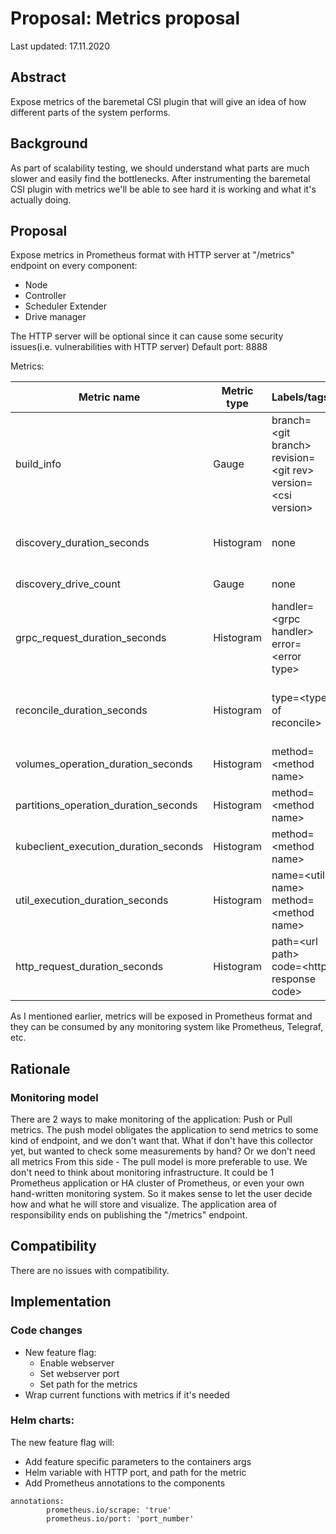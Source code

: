 # Proposal: Metrics proposal

Last updated: 17.11.2020


## Abstract

Expose metrics of the baremetal CSI plugin that will give an idea of how different parts of the system performs.

## Background
As part of scalability testing, we should understand what parts are much slower and easily find the bottlenecks. After instrumenting the baremetal CSI plugin with metrics we'll be able to see hard it is working and what it's actually doing.

## Proposal

Expose metrics in Prometheus format with HTTP server at "/metrics" endpoint on every component:
 - Node
 - Controller  
 - Scheduler Extender    
 - Drive manager 

The HTTP server will be optional since it can cause some security issues(i.e. vulnerabilities with HTTP server)
Default port: 8888

Metrics:

Metric name                           | Metric type |                          Labels/tags                                     |              Description
 ------------------------------------ | ----------- | ------------------------------------------------------------------------ | ---------------------------------------
build_info                            | Gauge       | branch=\<git branch><br />revision=\<git rev><br />version=\<csi version>| information of the source code and driver
discovery_duration_seconds            | Histogram   | none                                                                     | duration of the discovery method for the drive manager
discovery_drive_count                 | Gauge       | none                                                                     | last drive count discovered
grpc_request_duration_seconds         | Histogram   | handler=\<grpc handler><br />error=\<error type>                         | duration of the request to grpc handlers
reconcile_duration_seconds            | Histogram   | type=\<type of reconcile>                                                | duration of the each reconcile loop. example of type -  "volume_manager"
volumes_operation_duration_seconds    | Histogram   | method=\<method name>                                                    | duration of operations on volumes
partitions_operation_duration_seconds | Histogram   | method=\<method name>                                                    | duration of operations on partitions
kubeclient_execution_duration_seconds | Histogram   | method=\<method name>                                                    | duration of kubectl methods
util_execution_duration_seconds       | Histogram   | name=\<util name><br />method=\<method name>                             | duration of the differents utils we use i.e. "lvm"
http_request_duration_seconds         | Histogram   | path=\<url path><br />code=\<http response code>                         | duration of the http requests

As I mentioned earlier, metrics will be exposed in Prometheus format and they can be consumed by any monitoring system like Prometheus, Telegraf, etc.

## Rationale

### Monitoring model
There are 2 ways to make monitoring of the application: Push or Pull metrics.
The push model obligates the application to send metrics to some kind of endpoint, and we don't want that.
What if don't have this collector yet, but wanted to check some measurements by hand? Or we don't need all metrics
From this side - The pull model is more preferable to use. We don't need to think about monitoring infrastructure. It could be 1 Prometheus application or HA cluster of Prometheus, or even your own hand-written monitoring system.
So it makes sense to let the user decide how and what he will store and visualize. The application area of ​​responsibility ends on publishing the "/metrics" endpoint.


## Compatibility

There are no issues with compatibility.

## Implementation

### Code changes
- New feature flag:
  - Enable webserver
  - Set webserver port
  - Set path for the metrics
- Wrap current functions with metrics if it's needed


### Helm charts:
The new feature flag will:
- Add feature specific parameters to the containers args
- Helm variable with HTTP port, and path for the metric
- Add Prometheus annotations to the components
```
annotations:
        prometheus.io/scrape: 'true'
        prometheus.io/port: 'port_number'
```
